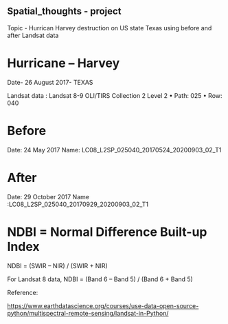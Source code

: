## Spatial_thoughts - project
Topic - Hurrican Harvey destruction on US state Texas using before and after Landsat data

# Hurricane – Harvey

Date- 26 August 2017- TEXAS

Landsat data : Landsat 8-9 OLI/TIRS Collection 2 Level 2
•	Path: 025
•	Row: 040

# Before 

Date: 24  May 2017
Name: LC08_L2SP_025040_20170524_20200903_02_T1 

# After

Date: 29 October 2017
Name :LC08_L2SP_025040_20170929_20200903_02_T1

# NDBI = Normal Difference Built-up Index 

NDBI = (SWIR – NIR) / (SWIR + NIR)

For Landsat 8 data, NDBI = (Band 6 – Band 5) / (Band 6 + Band 5)


Reference:

https://www.earthdatascience.org/courses/use-data-open-source-python/multispectral-remote-sensing/landsat-in-Python/
